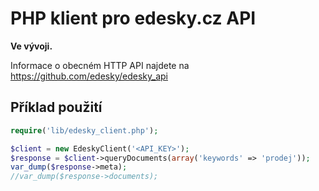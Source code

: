 PHP klient pro edesky.cz API
============================

**Ve vývoji.**

Informace o obecném HTTP API najdete na https://github.com/edesky/edesky_api

Příklad použití
---------------

```php
require('lib/edesky_client.php');

$client = new EdeskyClient('<API_KEY>');
$response = $client->queryDocuments(array('keywords' => 'prodej'));
var_dump($response->meta);
//var_dump($response->documents);
```


